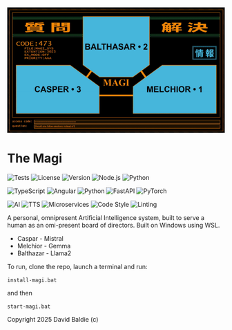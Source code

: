 ![magi ui](./magi_ui.png)

# The Magi

![Tests](https://github.com/baldie/TheMagi/workflows/Build%20and%20Test/badge.svg)
![License](https://img.shields.io/badge/license-ISC-blue.svg)
![Version](https://img.shields.io/badge/version-0.1.0-orange)
![Node.js](https://img.shields.io/badge/node.js-16+-green)
![Python](https://img.shields.io/badge/python-3.11+-blue)

![TypeScript](https://img.shields.io/badge/typescript-%23007ACC.svg?style=for-the-badge&logo=typescript&logoColor=white)
![Angular](https://img.shields.io/badge/angular-%23DD0031.svg?style=for-the-badge&logo=angular&logoColor=white)
![Python](https://img.shields.io/badge/python-3670A0?style=for-the-badge&logo=python&logoColor=ffdd54)
![FastAPI](https://img.shields.io/badge/FastAPI-005571?style=for-the-badge&logo=fastapi)
![PyTorch](https://img.shields.io/badge/PyTorch-%23EE4C2C.svg?style=for-the-badge&logo=PyTorch&logoColor=white)

![AI](https://img.shields.io/badge/AI-Powered-ff69b4)
![TTS](https://img.shields.io/badge/TTS-Chatterbox-purple)
![Microservices](https://img.shields.io/badge/architecture-microservices-brightgreen)
![Code Style](https://img.shields.io/badge/code%20style-prettier-ff69b4.svg)
![Linting](https://img.shields.io/badge/linting-ESLint-4B32C3)

A personal, omnipresent Artificial Intelligence system, built to serve a human as an omi-present board of directors. Built on Windows using WSL.

* Caspar - Mistral
* Melchior - Gemma
* Balthazar - Llama2

To run, clone the repo, launch a terminal and run:

```
install-magi.bat
```

and then

```
start-magi.bat
```

Copyright 2025 David Baldie (c)